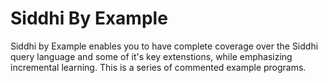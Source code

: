 
<!--copy to clipboard lib-->
<script src="../../assets/js/clipboard-2.0.0.min.js"></script>
<script src="../../assets/js/jquery-3.3.1.min.js"></script>
<script src="../../assets/js/bootstrap-3.3.7.min.js" integrity="sha384-Tc5IQib027qvyjSMfHjOMaLkfuWVxZxUPnCJA7l2mCWNIpG9mGCD8wGNIcPD7Txa" crossorigin="anonymous"></script>

<script>
   var base_url = "";
</script>
<link rel=stylesheet href="../../assets/css/example.css">
<link rel=stylesheet href="../../assets/css/example-home.css">
<h1>Siddhi By Example</h1>

<p>
Siddhi by Example enables you to have complete coverage over the Siddhi query language and some of it's key extenstions, while emphasizing incremental learning. This is a series of commented example programs.
</p>
<div id="example"></div>

<script>
    $.getJSON("all-bbes.json", function (all_stuff) {
        console.log("all stuff : ", all_stuff);

        var i = 0;
        var div_content;

        $.getJSON("built-bbes.json", function (important_stuff) {
            console.log("important stuff : ", important_stuff);

            $.each(all_stuff, function (key, value) {

                var category, categoryName;

                if (!(value['category'])) {
                    category = 'other';
                    categoryName = 'Other';
                } else {
                    category = (value['category'].toLowerCase()).replace(/./g, '_');
                    categoryName = (value['category']);
                }

                console.log("for each:", category, categoryName);

                var categoryElem = $('[data-category=' + category + ']');

                if (categoryElem.length <= 0) {
                    var newCategoryElem = '<div class="clearfix" data-category="' + category + '">' +
                        '<div class="col-md-12"><h3>' + categoryName + '</h3><hr></div>' +
                        '<div class="col-xs-12 col-sm-16 col-md-3 col-lg-3 cLanguageFeatures featureSet0"></div>' +
                        '<div class="col-xs-12 col-sm-16 col-md-3 col-lg-3 cLanguageFeatures featureSet1"></div>' +
                        '<div class="col-xs-12 col-sm-16 col-md-3 col-lg-3 cLanguageFeatures featureSet2"></div>' +
                        '<div class="col-xs-12 col-sm-16 col-md-3 col-lg-3 cLanguageFeatures featureSet3"></div>' +
                        '</div>';
                }

                $("#example").append(newCategoryElem);


                div_content = "";

                div_content += '<ul>';
                div_content += '<li class="cTableTitle">' + value['title'] + '</li>';

                $.each(value['samples'], function (exkey, example) {
                    var link = example['url'];

                    //Filtering out the failed BBEs
                    var is_exist = $.inArray(link, important_stuff);
                    if (is_exist == -1) {
                        return true;
                    } else {
                        div_content += '<li><a href="/en/v5.1/docs/examples/' + link + '' + example['name'] + '</a></li>';
                    }
                });

                div_content += '</ul>';
                $('[data-category=' + category + '] .featureSet' + value['column']).append(div_content);
                i++;
            });

        });
    });
</script>
